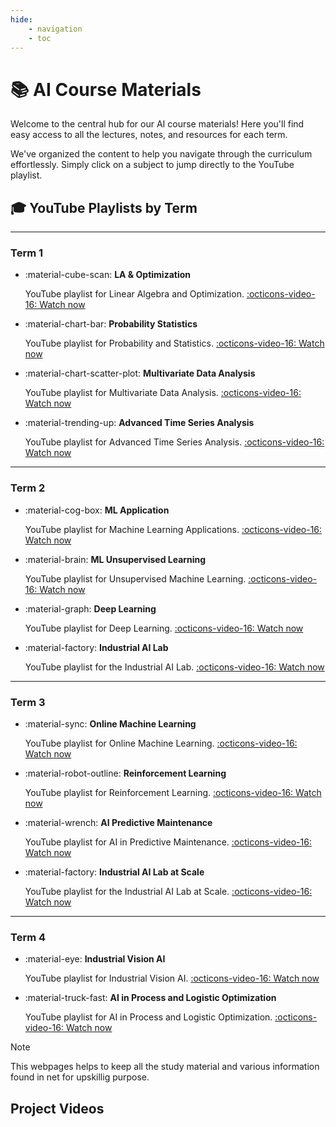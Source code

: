 ```yaml
---
hide:
    - navigation
    - toc
---
```



# 📚 AI Course Materials

Welcome to the central hub for our AI course materials! Here you'll find easy access to all the lectures, notes, and resources for each term.

We've organized the content to help you navigate through the curriculum effortlessly. Simply click on a subject to jump directly to the YouTube playlist.

## 🎓 YouTube Playlists by Term

---

### Term 1

<div class="grid cards" markdown>

- :material-cube-scan: **LA & Optimization**
    
    YouTube playlist for Linear Algebra and Optimization.
    [:octicons-video-16: Watch now](https://www.youtube.com/playlist?list=PL_qzdDaZzk6_sJ8SOgYUnBIoZ92TS_0Y_)

- :material-chart-bar: **Probability Statistics**

    YouTube playlist for Probability and Statistics.
    [:octicons-video-16: Watch now](https://www.youtube.com/playlist?list=PL_qzdDaZzk6_aWJlsKbJPmMzN8lWavwtk)

- :material-chart-scatter-plot: **Multivariate Data Analysis**

    YouTube playlist for Multivariate Data Analysis.
    [:octicons-video-16: Watch now](https://www.youtube.com/playlist?list=PL_qzdDaZzk69CaqwkFKOKza1PYGjTrZTS)

- :material-trending-up: **Advanced Time Series Analysis**

    YouTube playlist for Advanced Time Series Analysis.
    [:octicons-video-16: Watch now](https://www.youtube.com/playlist?list=PL_qzdDaZzk6-l42XwcvNQLgLaV2vGiAti)

</div>

---

### Term 2

<div class="grid cards" markdown>

- :material-cog-box: **ML Application**

    YouTube playlist for Machine Learning Applications.
    [:octicons-video-16: Watch now](https://www.youtube.com/playlist?list=PL_qzdDaZzk68bbynb-039PV5EnYd5M-Xk)

- :material-brain: **ML Unsupervised Learning**

    YouTube playlist for Unsupervised Machine Learning.
    [:octicons-video-16: Watch now](https://www.youtube.com/playlist?list=PL_qzdDaZzk6_YbnzEjJb0qaoja9Cwo2wn)

- :material-graph: **Deep Learning**

    YouTube playlist for Deep Learning.
    [:octicons-video-16: Watch now](https://www.youtube.com/playlist?list=PL_qzdDaZzk6_yvKqenveHeLOH272YxnO8)

- :material-factory: **Industrial AI Lab**

    YouTube playlist for the Industrial AI Lab.
    [:octicons-video-16: Watch now](https://www.youtube.com/playlist?list=PL_qzdDaZzk6-zvRIuzawKoYpY3tDV0Tb4)

</div>

---

### Term 3

<div class="grid cards" markdown>

- :material-sync: **Online Machine Learning**

    YouTube playlist for Online Machine Learning.
    [:octicons-video-16: Watch now](https://www.youtube.com/playlist?list=PL_qzdDaZzk6-EbL0xa0AOgzrX1xSKQZEk)

- :material-robot-outline: **Reinforcement Learning**

    YouTube playlist for Reinforcement Learning.
    [:octicons-video-16: Watch now](https://www.youtube.com/playlist?list=PL_qzdDaZzk6_N1arkIWnKvKThW6oeA6Ao)

- :material-wrench: **AI Predictive Maintenance**

    YouTube playlist for AI in Predictive Maintenance.
    [:octicons-video-16: Watch now](https://www.youtube.com/playlist?list=PL_qzdDaZzk6-jeZ906EWlMqq5PL1G0Stv)

- :material-factory: **Industrial AI Lab at Scale**

    YouTube playlist for the Industrial AI Lab at Scale.
    [:octicons-video-16: Watch now](https://www.youtube.com/playlist?list=PL_qzdDaZzk6_eo_xwMu1-cujv_RN6bKDe)

</div>

---

### Term 4

<div class="grid cards" markdown>

- :material-eye: **Industrial Vision AI**

    YouTube playlist for Industrial Vision AI.
    [:octicons-video-16: Watch now](https://www.youtube.com/playlist?list=PL_qzdDaZzk6-ohaVmQuzdABzmgvjcpyoy)

- :material-truck-fast: **AI in Process and Logistic Optimization**

    YouTube playlist for AI in Process and Logistic Optimization.
    [:octicons-video-16: Watch now](https://www.youtube.com/playlist?list=PL_qzdDaZzk6_EpGLu6q3bVg5LgBJwulAz)

</div>


<div class="admonition abstract" markdown>
<p class="admonition-title">Note</p>
This webpages helps to keep all the study material and various information found in net for upskillig purpose.
</div>






## Project Videos
